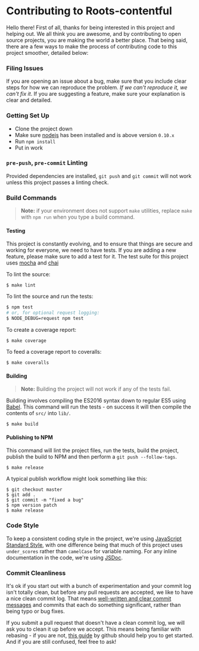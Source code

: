 
# Contributing to Roots-contentful

Hello there! First of all, thanks for being interested in this project and helping out. We all think you are awesome, and by contributing to open source projects, you are making the world a better place. That being said, there are a few ways to make the process of contributing code to this project smoother, detailed below:

### Filing Issues

If you are opening an issue about a bug, make sure that you include clear steps for how we can reproduce the problem. _If we can't reproduce it, we can't fix it_. If you are suggesting a feature, make sure your explanation is clear and detailed.

### Getting Set Up

- Clone the project down
- Make sure [nodejs](http://nodejs.org) has been installed and is above version `0.10.x`
- Run `npm install`
- Put in work

### `pre-push`, `pre-commit` Linting

Provided dependencies are installed, `git push` and `git commit` will
not work unless this project passes a linting check.

### Build Commands

> **Note:** if your environment does not support `make` utilities,
> replace `make` with `npm run` when you type a build command.

#### Testing

This project is constantly evolving, and to ensure that things are secure and working for everyone, we need to have tests. If you are adding a new feature, please make sure to add a test for it. The test suite for this project uses [mocha](http://visionmedia.github.io/mocha/) and [chai](http://chaijs.com/)

To lint the source:

```
$ make lint
```

To lint the source and run the tests:

```bash
$ npm test
# or, for optional request logging:
$ NODE_DEBUG=request npm test
```


To create a coverage report:

```
$ make coverage
```

To feed a coverage report to coveralls:

```
$ make coveralls
```

#### Building

> **Note:** Building the project will not work if any of the tests fail.

Building involves compiling the ES2016 syntax down to
regular ES5 using [Babel](http://babeljs.io). This command will run the tests - on success it will then compile the contents of `src/` into `lib/`.

```
$ make build
```

#### Publishing to NPM

This command will lint the project files, run the tests, build the project, publish the build to NPM and then perform a `git push --follow-tags`.

```
$ make release
```

A typical publish workflow might look something like this:

```
$ git checkout master
$ git add .
$ git commit -m "fixed a bug"
$ npm version patch
$ make release
```

### Code Style

To keep a consistent coding style in the project, we're using [JavaScript Standard Style](https://github.com/feross/standard), with one difference being that much of this project uses `under_scores` rather than `camelCase` for variable naming. For any inline documentation in the code, we're using [JSDoc](http://usejsdoc.org/).

### Commit Cleanliness

It's ok if you start out with a bunch of experimentation and your commit log isn't totally clean, but before any pull requests are accepted, we like to have a nice clean commit log. That means [well-written and clear commit messages](http://tbaggery.com/2008/04/19/a-note-about-git-commit-messages.html) and commits that each do something significant, rather than being typo or bug fixes.

If you submit a pull request that doesn't have a clean commit log, we will ask you to clean it up before we accept. This means being familiar with rebasing - if you are not, [this guide](https://help.github.com/articles/interactive-rebase) by github should help you to get started. And if you are still confused, feel free to ask!
